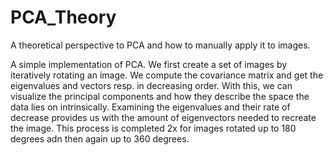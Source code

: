 # PCA_Theory
A theoretical perspective to PCA and how to manually apply it to images.

A simple implementation of PCA. We first create a set of images by iteratively rotating an image. We compute the covariance matrix 
and get the eigenvalues and vectors resp. in decreasing order. With this, we can visualize the principal components and how they describe the space the data lies on intrinsically. Examining the eigenvalues and their rate of decrease provides us with the amount of eigenvectors needed to recreate the image. This process is completed 2x for images rotated up to 180 degrees adn then again up to 360 degrees.  
